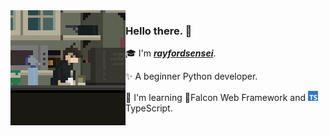 <img align="left" src="https://raw.githubusercontent.com/rayfordsensei/rayfordsensei/refs/heads/main/assets/right.gif">

### Hello there. 👋

🎓 I'm [_**rayfordsensei**_](www.github.com/rayfordsensei).

✨ A beginner Python developer.

🌱 I'm learning 🦅Falcon Web Framework and <img src="https://raw.githubusercontent.com/rayfordsensei/rayfordsensei/refs/heads/main/assets/ts.png" height=16>TypeScript.